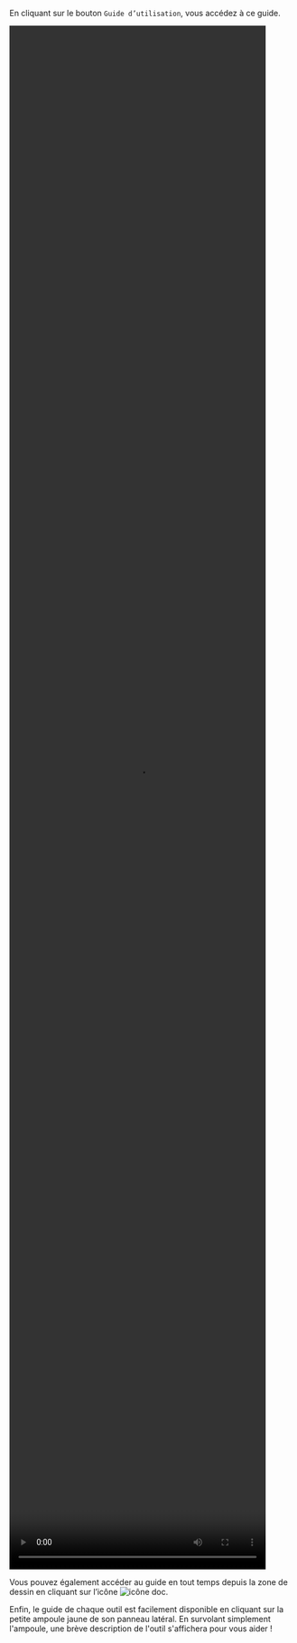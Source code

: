 En cliquant sur le bouton `Guide d’utilisation`, vous accédez à ce guide. 

<video width="90%" height="70%" class="doc-fig" autoplay loop>
    <source src="/assets/doc/vid/consulter_le_guide.webm" type="video/webm">
</video>

 Vous pouvez également accéder au guide en tout temps depuis la zone de dessin en cliquant sur l’icône ![icône doc](/assets/sidebar-icons/help_outline.png). 

Enfin, le guide de chaque outil est facilement disponible en cliquant sur la petite ampoule jaune de son panneau latéral. En survolant simplement l'ampoule, une brève description de l'outil s'affichera pour vous aider !
